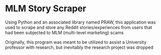 # MLM Story Scraper
Using Python and an associated library named PRAW, this application was used to scrape and store any
Reddit stories/experiences from users that had been subjected to MLM (multi-level marketing) scams

Originally, this program was meant to be utilized to assist a University professor with research, but inevitably
the research project was dropped
